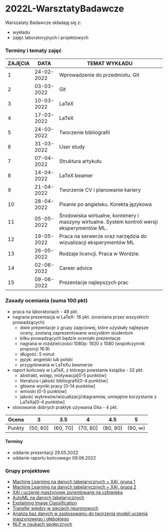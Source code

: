 # 2022L-WarsztatyBadawcze

Warszataty Badawcze składają się z:
 - wykładu
 - zajęć laboratoryjnych i projektowych

### Terminy i tematy zajęć 

<table>
<thead>
  <tr>
    <th>ZAJĘCIA</th>
    <th>DATA</th>
    <th>TEMAT WYKŁADU</th>
  </tr>
</thead>
<tbody>
  <tr>
    <td>1</td>
    <td>24-02-2022</td>
    <td>Wprowadzenie do przedmiotu. Git</td>
  </tr>
    <td>2</td>
    <td>03-03-2022</td>
    <td>Git</td>
  </tr>
    <tr>
    <td>3</td>
    <td>10-03-2022</td>
    <td>LaTeX</td>
  </tr>
  <tr>
  <tr>
    <td>4</td>
    <td>17-03-2022</td>
    <td>LaTeX</td>
  </tr>
  <tr>
    <td>5</td>
    <td>24-03-2022</td>
    <td>Tworzenie bibliografii</td>
  </tr>
  <tr>
    <td>6</td>
    <td>31-03-2022</td>
    <td>User study</td>
  </tr>
  <tr>
    <td>7</td>
    <td>07-04-2022</td>
    <td>Struktura artykułu</td>
  </tr>
  <tr>
    <td>8</td>
    <td>14-04-2022</td>
    <td>LaTeX beamer</td>
  </tr>
  <tr>
    <td>9</td>
    <td>21-04-2022</td>
    <td>Tworzenie CV i planowanie kariery</td>
  </tr>
  <tr>
    <td>10</td>
    <td>28-04-2022</td>
    <td>Pisanie po angielsku. Korekta językowa</td>
  </tr>
  <tr>
    <td>11</td>
    <td>05-05-2022</td>
    <td>Środowiska wirtualne, kontenery i maszyny wirtualne. System kontroli wersji eksperymentów ML. </td>
  </tr>
  <tr>
    <td>12</td>
    <td>19-05-2022</td>
    <td>Praca na serwerze oraz narzędzia do wizualizacji eksperymentów ML</td>
  </tr>
  <tr>
    <td>13</td>
    <td>26-05-2022</td>
    <td>Rodzaje licencji. Praca w Wordzie.</td>
  </tr>
  <tr>
    <td>14</td>
    <td>02-06-2022</td>
    <td>Career advice</td>
  </tr>

  <tr>
    <td>15</td>
    <td>09-06-2022</td>
    <td>Prezentacje najlepszych prac</td>
  </tr>
</tbody>
</table>

### Zasady oceniania (suma 100 pkt)
-   praca na laboratoriach - 48 pkt.
-   nagrana prezentacja w LaTeX- 16 pkt. (oceniana przez wszystkich prowadzących)
	- dwie prezentacje z grupy zajęciowej, które uzyskały najlepsze oceny, zostaną zaprezentowane wszystkim studentom
	- kilku prowadzących będzie oceniało prezentacje
	- nagrana w rozdzielczości 1080p: 1920 x 1080 (współczynnik proporcji 16:9)
	- długość: 5 minut
	- język: angielski lub polski
	- przygotowana w LaTeXu beamerze
-   raport końcowy w LaTeX, z którego powstanie książka - 32 pkt.
	- abstrakt, wstęp, motywacja[0-5 punktów]
	- literatura i jakość bibliografii[0-4 punktów]
	- główne wyniki pracy [0-14 punktów]
	- wnioski [0-5 punktów]
	- jakość wykresów/wizualizacji/diagramów, umiejętne korzystanie z LaTeXa[0-4 punktów]
-   stosowanie dobrych praktyk używania Gita - 4 pkt.

| Ocena |  3 | 3.5 | 4 | 4.5 | 5 |
|:---:|:---:|:---:|:---:|:---:|:---:|
| Punkty   | (50, 60] | (60, 70] | (70, 80] | (80, 90] | (90, ∞) |

#### Terminy
- oddanie prezentacji 29.05.2022
- oddanie raportu końcowego 09.06.2022

### Grupy projektowe
- [Machine Learning na danych tabelarycznych + XAI, grupa 1](https://github.com/MI2-Education/2022L-WB-ML-1)
- [Machine Learning na danych tabelarycznych + XAI, grupa 2](https://github.com/MI2-Education/2022L-WB-ML-2)
- [XAI i uczenie maszynowe zorientowane na człowieka](https://github.com/MI2-Education/2022L-WB-XAI-tabular)
- [AutoML na danych tabelarycznych](https://github.com/MI2-Education/2022L-WB-AutoML)
- [Explaining Image Classification](https://github.com/MI2-Education/2022L-WB-XIC)
- [Transfer wiedzy w sieciach neuronowych](https://github.com/MI2-Education/2022L-WB-TL)
- [Analiza baz danych w zastosowaniu do tworzenia modeli uczenia maszynowego i głębokiego](https://github.com/MI2-Education/2022L-WB-data)
- [NLP w naukach społecznych](https://github.com/MI2-Education/2022L-WB-NLP)
